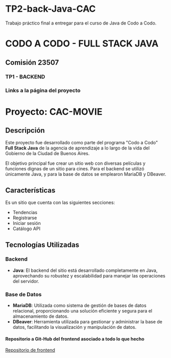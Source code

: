 # TP2-back-Java-CAC
Trabajo práctico final a entregar para el curso de Java de Codo a Codo.

# CODO A CODO - FULL STACK JAVA
## Comisión 23507

### TP1 - BACKEND

### Links a la página del proyecto

# Proyecto: CAC-MOVIE

## Descripción

Este proyecto fue desarrollado como parte del programa "Codo a Codo" **Full Stack Java** de la agencia de aprendizaje a lo largo de la vida del Gobierno de la Ciudad de Buenos Aires.

El objetivo principal fue crear un sitio web con diversas películas y funciones dignas de un sitio para cines. Para el backend se utilizó únicamente Java, y para la base de datos se emplearon MariaDB y DBeaver.

## Características

Es un sitio que cuenta con las siguientes secciones:

+ Tendencias
+ Registrarse
+ Iniciar sesión 
+ Catálogo API 

## Tecnologías Utilizadas

### Backend
- **Java**: El backend del sitio está desarrollado completamente en Java, aprovechando su robustez y escalabilidad para manejar las operaciones del servidor.

### Base de Datos
- **MariaDB**: Utilizada como sistema de gestión de bases de datos relacional, proporcionando una solución eficiente y segura para el almacenamiento de datos.
- **DBeaver**: Herramienta utilizada para gestionar y administrar la base de datos, facilitando la visualización y manipulación de datos.

#### Repositorio a Git-Hub del frontend asociado a todo lo que hecho

[Repositorio de frontend](https://github.com/FerreiroNicolas/TP1-front-Java-CAC?tab=readme-ov-file)